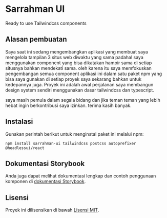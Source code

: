 # Sarrahman UI

Ready to use Tailwindcss components

## Alasan pembuatan

Saya saat ini sedang mengembangkan aplikasi yang membuat saya mengelola tampilan 3 situs web diwaktu yang sama padahal saya menggunakan component yang bisa dikatakan hampir sama di setiap situsnya bahkan mendekati sama. oleh karena itu saya memfokuskan pengembangan semua component aplikasi ini dalam satu paket npm yang bisa saya gunakan di setiap proyek saya sekarang bahkan untuk kedepannya juga. Proyek ini adalah awal perjalanan saya membangun design system sendiri menggunakan dasar tailwindcss dan typescript.

saya masih pemula dalam segala bidang dan jika teman teman yang lebih hebat ingin berkontribusi saya izinkan. terima kasih banyak.

## Instalasi

Gunakan perintah berikut untuk menginstal paket ini melalui npm:

```
npm install sarrahman-ui tailwindcss postcss autoprefixer @headlessui/react
```

## Dokumentasi Storybook

Anda juga dapat melihat dokumentasi lengkap dan contoh penggunaan komponen di [dokumentasi Storybook](https://sarrahman-ui.vercel.app).

## Lisensi

Proyek ini dilisensikan di bawah [Lisensi MIT](licence).
